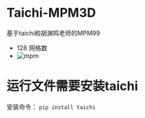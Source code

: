 # Taichi-MPM3D
基于taichi和胡渊鸣老师的MPM99
- 128 网格数
- ![mpm](result.gif)

# 运行文件需要安装taichi
安装命令：
`pip install taichi`
